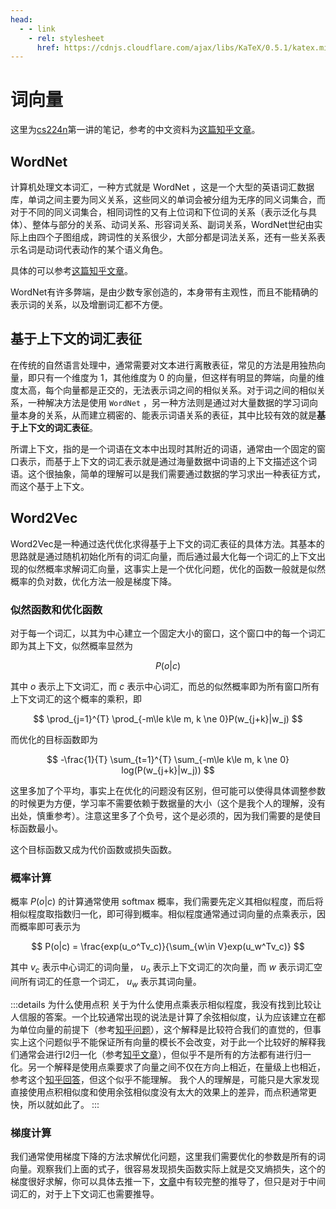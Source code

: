 ```yaml
---
head:
  - - link
    - rel: stylesheet
      href: https://cdnjs.cloudflare.com/ajax/libs/KaTeX/0.5.1/katex.min.css
---
```

# 词向量

这里为[cs224n](https://web.stanford.edu/class/cs224n/)第一讲的笔记，参考的中文资料为[这篇知乎文章](https://zhuanlan.zhihu.com/p/527211805)。

## WordNet

计算机处理文本词汇，一种方式就是 WordNet ，这是一个大型的英语词汇数据库，单词之间主要为同义关系，这些同义的单词会被分组为无序的同义词集合，而对于不同的同义词集合，相同词性的又有上位词和下位词的关系（表示泛化与具体）、整体与部分的关系、动词关系、形容词关系、副词关系，WordNet世纪由实际上由四个子图组成，跨词性的关系很少，大部分都是词法关系，还有一些关系表示名词是动词代表动作的某个语义角色。

具体的可以参考[这篇知乎文章](https://zhuanlan.zhihu.com/p/366370332)。

WordNet有许多弊端，是由少数专家创造的，本身带有主观性，而且不能精确的表示词的关系，以及增删词汇都不方便。

## 基于上下文的词汇表征

在传统的自然语言处理中，通常需要对文本进行离散表征，常见的方法是用独热向量，即只有一个维度为 $1$，其他维度为 $0$ 的向量，但这样有明显的弊端，向量的维度太高，每个向量都是正交的，无法表示词之间的相似关系。对于词之间的相似关系，一种解决方法是使用 `WordNet` ，另一种方法则是通过对大量数据的学习词向量本身的关系，从而建立稠密的、能表示词语关系的表征，其中比较有效的就是**基于上下文的词汇表征**。

所谓上下文，指的是一个词语在文本中出现时其附近的词语，通常由一个固定的窗口表示，而基于上下文的词汇表示就是通过海量数据中词语的上下文描述这个词语。这个很抽象，简单的理解可以是我们需要通过数据的学习求出一种表征方式，而这个基于上下文。

## Word2Vec

Word2Vec是一种通过迭代优化求得基于上下文的词汇表征的具体方法。其基本的思路就是通过随机初始化所有的词汇向量，而后通过最大化每一个词汇的上下文出现的似然概率求解词汇向量，这事实上是一个优化问题，优化的函数一般就是似然概率的负对数，优化方法一般是梯度下降。

### 似然函数和优化函数

对于每一个词汇，以其为中心建立一个固定大小的窗口，这个窗口中的每一个词汇即为其上下文，似然概率显然为

$$
P(o|c)
$$

其中 $o$ 表示上下文词汇，而 $c$ 表示中心词汇，而总的似然概率即为所有窗口所有上下文词汇的这个概率的乘积，即

$$
\prod_{j=1}^{T} \prod_{-m\le k\le m, k \ne 0}P(w_{j+k}|w_j)
$$

而优化的目标函数即为

$$
-\frac{1}{T} \sum_{t=1}^{T} \sum_{-m\le k\le m, k \ne 0} log(P(w_{j+k}|w_j))
$$

这里多加了个平均，事实上在优化的问题没有区别，但可能可以使得具体调整参数的时候更为方便，学习率不需要依赖于数据量的大小（这个是我个人的理解，没有出处，慎重参考）。注意这里多了个负号，这个是必须的，因为我们需要的是使目标函数最小。

这个目标函数又成为代价函数或损失函数。

### 概率计算

概率 $P(o|c)$ 的计算通常使用 softmax 概率，我们需要先定义其相似程度，而后将相似程度取指数归一化，即可得到概率。相似程度通常通过词向量的点乘表示，因而概率即可表示为

$$
P(o|c) = \frac{exp(u_o^Tv_c)}{\sum_{w\in V}exp(u_w^Tv_c)}
$$

其中 $v_c$ 表示中心词汇的词向量， $u_o$ 表示上下文词汇的次向量，而 $w$ 表示词汇空间所有词汇的任意一个词汇， $u_w$ 表示其词向量。

:::details 为什么使用点积
关于为什么使用点乘表示相似程度，我没有找到比较让人信服的答案。一个比较通常出现的说法是计算了余弦相似度，认为应该建立在都为单位向量的前提下（参考[知乎问题](https://www.zhihu.com/question/268273151)），这个解释是比较符合我们的直觉的，但事实上这个问题似乎不能保证所有向量的模长不会改变，对于此一个比较好的解释我们通常会进行l2归一化（参考[知乎文章](https://zhuanlan.zhihu.com/p/159244903)），但似乎不是所有的方法都有进行归一化。另一个解释是使用点乘要求了向量之间不仅在方向上相近，在量级上也相近，参考这个[知乎回答](https://www.zhihu.com/question/613803751)，但这个似乎不能理解。
我个人的理解是，可能只是大家发现直接使用点积相似度和使用余弦相似度没有太大的效果上的差异，而点积通常更快，所以就如此了。
:::

### 梯度计算

我们通常使用梯度下降的方法求解优化问题，这里我们需要优化的参数是所有的词向量。观察我们上面的式子，很容易发现损失函数实际上就是交叉熵损失，这个的梯度很好求解，你可以具体去推一下，[文章](https://zhuanlan.zhihu.com/p/527211805)中有较完整的推导了，但只是对于中间词汇的，对于上下文词汇也需要推导。
